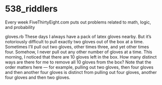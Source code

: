# 538_riddlers
Every week FiveThirtyEight.com puts out problems related to math, logic, and probability

gloves.rb
These days I always have a pack of latex gloves nearby. But it’s notoriously difficult to pull exactly two gloves out of the box at a time. Sometimes I’ll pull out two gloves, other times three, and yet other times four. Somehow, I never pull out any other number of gloves at a time.
This morning, I noticed that there are 10 gloves left in the box. How many distinct ways are there for me to remove all 10 gloves from the box? Note that the order matters here — for example, pulling out two gloves, then four gloves and then another four gloves is distinct from pulling out four gloves, another four gloves and then two gloves.
